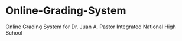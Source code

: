 # Online-Grading-System
Online Grading System for Dr. Juan A. Pastor Integrated National High School
